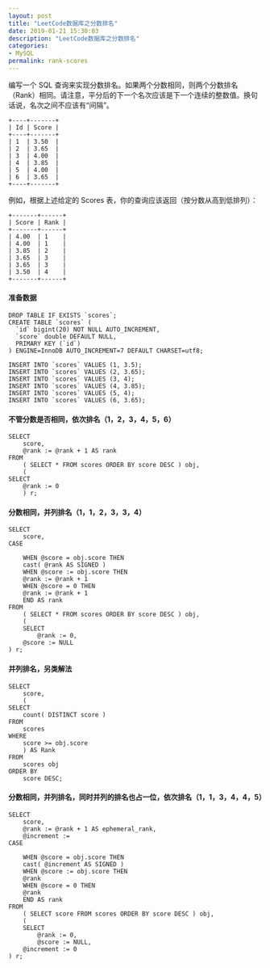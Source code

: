 ```yaml
---
layout: post
title: "LeetCode数据库之分数排名"
date: 2019-01-21 15:30:03
description: "LeetCode数据库之分数排名"
categories:
- MySQL
permalink: rank-scores
---
```


编写一个 SQL 查询来实现分数排名。如果两个分数相同，则两个分数排名（Rank）相同。请注意，平分后的下一个名次应该是下一个连续的整数值。换句话说，名次之间不应该有“间隔”。

```
+----+-------+
| Id | Score |
+----+-------+
| 1  | 3.50  |
| 2  | 3.65  |
| 3  | 4.00  |
| 4  | 3.85  |
| 5  | 4.00  |
| 6  | 3.65  |
+----+-------+
```
例如，根据上述给定的 Scores 表，你的查询应该返回（按分数从高到低排列）：

```
+-------+------+
| Score | Rank |
+-------+------+
| 4.00  | 1    |
| 4.00  | 1    |
| 3.85  | 2    |
| 3.65  | 3    |
| 3.65  | 3    |
| 3.50  | 4    |
+-------+------+
```
#### 准备数据
```
DROP TABLE IF EXISTS `scores`;
CREATE TABLE `scores` (
  `id` bigint(20) NOT NULL AUTO_INCREMENT,
  `score` double DEFAULT NULL,
  PRIMARY KEY (`id`)
) ENGINE=InnoDB AUTO_INCREMENT=7 DEFAULT CHARSET=utf8;

INSERT INTO `scores` VALUES (1, 3.5);
INSERT INTO `scores` VALUES (2, 3.65);
INSERT INTO `scores` VALUES (3, 4);
INSERT INTO `scores` VALUES (4, 3.85);
INSERT INTO `scores` VALUES (5, 4);
INSERT INTO `scores` VALUES (6, 3.65);
```

#### 不管分数是否相同，依次排名（1，2，3，4，5，6）
```
SELECT
	score,
	@rank := @rank + 1 AS rank
FROM
	( SELECT * FROM scores ORDER BY score DESC ) obj,
	(
SELECT
	@rank := 0
	) r;
```

#### 分数相同，并列排名（1，1，2，3，3，4）
```
SELECT
	score,
CASE

	WHEN @score = obj.score THEN
	cast( @rank AS SIGNED )
	WHEN @score := obj.score THEN
	@rank := @rank + 1
	WHEN @score = 0 THEN
	@rank := @rank + 1
	END AS rank
FROM
	( SELECT * FROM scores ORDER BY score DESC ) obj,
	(
	SELECT
		@rank := 0,
	@score := NULL
) r;
```

#### 并列排名，另类解法
```
SELECT
	score,
	(
SELECT
	count( DISTINCT score )
FROM
	scores
WHERE
	score >= obj.score
	) AS Rank
FROM
	scores obj
ORDER BY
	score DESC;
```

#### 分数相同，并列排名，同时并列的排名也占一位，依次排名（1，1，3，4，4，5）
```
SELECT
	score,
	@rank := @rank + 1 AS ephemeral_rank,
	@increment :=
CASE

	WHEN @score = obj.score THEN
	cast( @increment AS SIGNED )
	WHEN @score := obj.score THEN
	@rank
	WHEN @score = 0 THEN
	@rank
	END AS rank
FROM
	( SELECT score FROM scores ORDER BY score DESC ) obj,
	(
	SELECT
		@rank := 0,
		@score := NULL,
	@increment := 0
) r;
```

